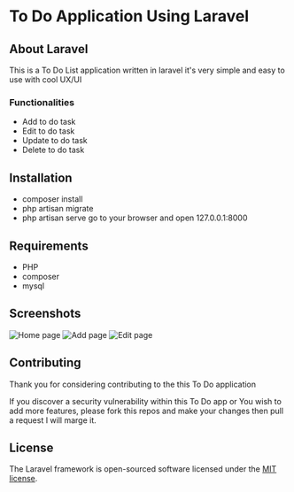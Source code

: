 # To Do Application Using Laravel

## About Laravel

This is a To Do List application written in laravel it's very simple and easy to use with cool UX/UI

  ### Functionalities
- Add to do task
- Edit to do task
- Update to do task
- Delete to do task

## Installation
- composer install
- php artisan migrate
- php artisan serve go to your browser and open 127.0.0.1:8000

## Requirements
- PHP
- composer
- mysql
 
## Screenshots

![Home page ](https://github.com/Abdulai123/to-do-app/assets/95375134/c7a1bf58-285b-4f59-a64c-20af76c6a158)
![Add page ](https://github.com/Abdulai123/to-do-app/assets/95375134/31da3adc-f5a8-49a9-8619-76c94dd39c17)
![Edit page ](https://github.com/Abdulai123/to-do-app/assets/95375134/41c6d0c0-e6db-48d9-8dd7-04dad6d00bdc)

## Contributing

Thank you for considering contributing to the this To Do application

If you discover a security vulnerability within this To Do app or You wish to add more features, please fork this repos and make your changes then pull a request I will marge it.

## License

The Laravel framework is open-sourced software licensed under the [MIT license](https://opensource.org/licenses/MIT).
